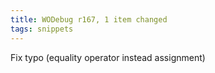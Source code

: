 ```yaml
---
title: WODebug r167, 1 item changed
tags: snippets
---
```


Fix typo (equality operator instead assignment)
